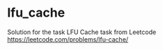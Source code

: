 # lfu_cache
Solution for the task LFU Cache task from Leetcode https://leetcode.com/problems/lfu-cache/
